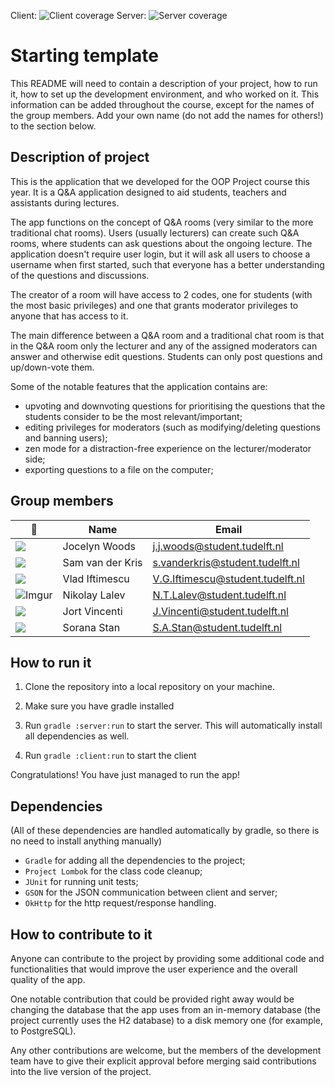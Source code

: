 Client: ![Client coverage](https://gitlab.ewi.tudelft.nl/cse1105/2019-2020/organisation/repository-template/badges/master/coverage.svg?job=client-test)
Server: ![Server coverage](https://gitlab.ewi.tudelft.nl/cse1105/2019-2020/organisation/repository-template/badges/master/coverage.svg?job=server-test)


# Starting template

This README will need to contain a description of your project, how to run it, how to set up the development environment, and who worked on it.
This information can be added throughout the course, except for the names of the group members.
Add your own name (do not add the names for others!) to the section below.

## Description of project

This is the application that we developed for the OOP Project course this year. It is a Q&A application designed to aid students, teachers and assistants during lectures.

The app functions on the concept of Q&A rooms (very similar to the more traditional chat rooms). Users (usually lecturers) can create such Q&A rooms, where students can ask questions about the ongoing lecture. The application doesn't require user login, but it will ask all users to choose a username when first started, such that everyone has a better understanding of the questions and discussions.

The creator of a room will have access to 2 codes, one for students (with the most basic privileges) and one that grants moderator privileges to anyone that has access to it.

The main difference between a Q&A room and a traditional chat room is that in the Q&A room only the lecturer and any of the assigned moderators can answer and otherwise edit questions. Students can only post questions and up/down-vote them.

Some of the notable features that the application contains are:
- upvoting and downvoting questions for prioritising the questions that the students consider to be the most relevant/important;
- editing privileges for moderators (such as modifying/deleting questions and banning users);
- zen mode for a distraction-free experience on the lecturer/moderator side;
- exporting questions to a file on the computer;

## Group members

| 📸 | Name | Email |
|---|---|---|
| ![](https://eu.ui-avatars.com/api/?name=JW&length=4&size=50&color=DDD&background=777&font-size=0.325) | Jocelyn Woods | j.j.woods@student.tudelft.nl |
| ![](https://i.imgur.com/Uv7yJcC.jpg) | Sam van der Kris | s.vanderkris@student.tudelft.nl |
| ![](https://eu.ui-avatars.com/api/?name=VI&length=4&size=50&color=DDD&background=777&font-size=0.325) | Vlad Iftimescu | V.G.Iftimescu@student.tudelft.nl |
| ![Imgur](https://i.imgur.com/oqTf0I1.jpg) | Nikolay Lalev | N.T.Lalev@student.tudelft.nl |
| ![](https://eu.ui-avatars.com/api/?name=JW&length=4&size=50&color=DDD&background=777&font-size=0.325) | Jort Vincenti | J.Vincenti@student.tudelft.nl |
| ![](https://eu.ui-avatars.com/api/?name=SS&length=4&size=50&color=DDD&background=777&font-size=0.325) | Sorana Stan | S.A.Stan@student.tudelft.nl |

<!-- Instructions (remove once assignment has been completed -->
<!-- - Add (only!) your own name to the table above (use Markdown formatting) -->
<!-- - Mention your *student* email address -->
<!-- - Preferably add a recognisable photo, otherwise add your GitLab photo -->
<!-- - (please make sure the photos have the same size) -->

## How to run it

1) Clone the repository into a local repository on your machine.

2) Make sure you have gradle installed

3) Run `gradle :server:run` to start the server. This will automatically install all dependencies as well.

4) Run `gradle :client:run` to start the client

Congratulations! You have just managed to run the app!

## Dependencies
(All of these dependencies are handled automatically by gradle, so there is no need to install anything manually)

- `Gradle` for adding all the dependencies to the project;
- `Project Lombok` for the class code cleanup;
- `JUnit` for running unit tests;
- `GSON` for the JSON communication between client and server;
- `OkHttp` for the http request/response handling.

## How to contribute to it

Anyone can contribute to the project by providing some additional code and functionalities that would improve the user experience and the overall quality of the app.

One notable contribution that could be provided right away would be changing the database that the app uses from an in-memory database (the project currently uses the H2 database) to a disk memory one (for example, to PostgreSQL).

Any other contributions are welcome, but the members of the development team have to give their explicit approval before merging said contributions into the live version of the project.

